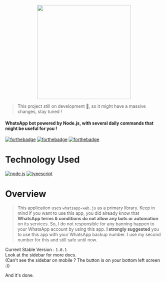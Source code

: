 <p align="center">
    <img width="300" height="300" src="https://i.ibb.co/7y1v1q4/hour.png">
</p>

> This project still on development 🚧, so it might have a massive changes, stay tuned !  

#### WhatsApp bot powered by Node.js, with several daily commands that might be useful for you !

[![forthebadge](https://forthebadge.com/images/badges/made-with-javascript.png)](https://nodejs.org)
[![forthebadge](https://forthebadge.com/images/badges/powered-by-electricity.png)](https://web.pln.co.id/tentang-kami/profil-perusahaan)
[![forthebadge](http://forthebadge.com/images/badges/built-with-love.svg)](http://forthebadge.com)

# Technology Used <!-- {docsify-ignore} -->
<a href='https://nodejs.org' target="_blank"><img alt='node.js' src='https://img.shields.io/badge/Node.js-100000?style=for-the-badge&logo=node.js&logoColor=white&labelColor=60AA50&color=447C42'/></a> <a href='https://www.typescriptlang.org/' target="_blank"><img alt='typescript' src='https://img.shields.io/badge/Typescript-100000?style=for-the-badge&logo=typescript&logoColor=white&labelColor=5094DD&color=5094DD'/></a>

# Overview
> This application uses `whatsapp-web.js` as a primary library. Keep in mind if you want to use this app, you did already know that **WhatsApp terms & conditions do not allow any bots or automation** on its services. So, I do not responsible for any banning happen to your WhatsApp account by using this app. <b>I strongly suggested</b> you to use this app with your WhatsApp backup number. I use my second number for this and still safe until now.

Current Stable Version : `1.0.1`  
Look at the sidebar for more docs.  
(Can't see the sidebar on mobile ? The button is on your bottom left screen :))

And it's done.
